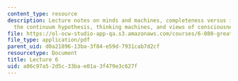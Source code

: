 ```yaml
---
content_type: resource
description: Lecture notes on minds and machines, completeness versus incompleteness,
  the continuum hypothesis, thinking machines, and views of consciousness.
file: https://ol-ocw-studio-app-qa.s3.amazonaws.com/courses/6-080-great-ideas-in-theoretical-computer-science-spring-2008/a86c97a52d5c33bae01a3f479e3c627f_lec6.pdf
file_type: application/pdf
parent_uid: d0a21896-13ba-3f84-e59d-7931cab7d2cf
resourcetype: Document
title: Lecture 6
uid: a86c97a5-2d5c-33ba-e01a-3f479e3c627f
---
```

